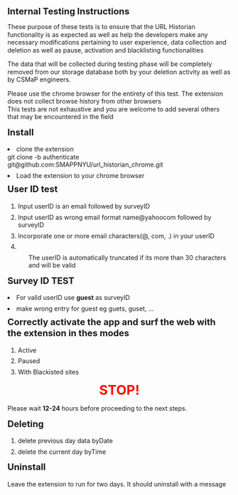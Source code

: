 # Internal Testing Instructions
<html>
<head>
 <style> 
 	h1, h2, h3, h4, p, li { 
		line-height: 1.25;
		font-size:	20px;
		margin-top: 0.5em;
	}
	p,ol,li {
		margin-top: 0.5em;
		font-size: 14px ;
	}
	.blink-two {
        animation: blinker-two 1.5s linear infinite;
      }
    @keyframes blinker-two {
        100% {
          opacity: 0;
        }
      }
</style>
</head>
<body>
	<p>These purpose of these tests is to ensure that the URL Historian functionality is as expected as well as help the developers make any necessary modifications pertaining to user experience, data collection and deletion as well as pause, activation and blacklisting functionalities</p>
	<p>The data that will be collected during testing phase will be completely removed from our storage database both by your deletion activity as well as by CSMaP engineers. </p>
	<p>Please use the chrome browser for the entirety of this test. The extension does not collect browse history from other browsers<br>
		This tests are not exhaustive and you are welcome to add several others that may be encountered in the field
	</p>
	<div>
		<h2> Install </h2>
			<li> clone the extension <br> git clone -b authenticate git@github.com:SMAPPNYU/url_historian_chrome.git</li>
			<li> Load the extension to your chrome browser</li>
	</div>
	<div>
		<h2> User ID test</h2>
		<ol>
			<li>Input userID is an email followed by surveyID</li>
			<li>Input userID as wrong email format name@yahoocom followed by surveyID </li>
			<li>Incorporate one or more email characters(@, com, .) in your userID <li>
		<ol>
		<p> The userID is automatically truncated if its more than 30 characters and will be valid</p>
	</div>
	<div>
		<h2> Survey ID TEST </h2>
			<li>For valid userID use <strong>guest</strong> as surveyID</li>
			<li>make wrong entry for guest eg guets, guset, ...</li>
	</div>
	</div>
	<div>
		<h2>Correctly activate the app and surf the web with the extension in thes modes</h2>
		<ol>
			<li>Active</li>
			<li>Paused </li>
			<li>With Blackisted sites</li>
		<ol>
	</div>
	<div>
		<h1 class="blink-two" ><center><strong style="font-size: 30px; color: #FF0000">STOP!</strong></center></h1> 
		<p>Please wait <strong>12-24</strong> hours before proceeding to the next steps.</p> 
	</div>
	<div>
		<h2> Deleting</h2>
		<ol>
			<li>delete previous day data byDate </li>
			<li>delete the current day byTime </li>
		<ol>
	</div>
	<div>
		<h2>Uninstall</h2>
		<p>Leave the extension to run for two days. It should uninstall with a message</p>
	</div>
</body>
</html>